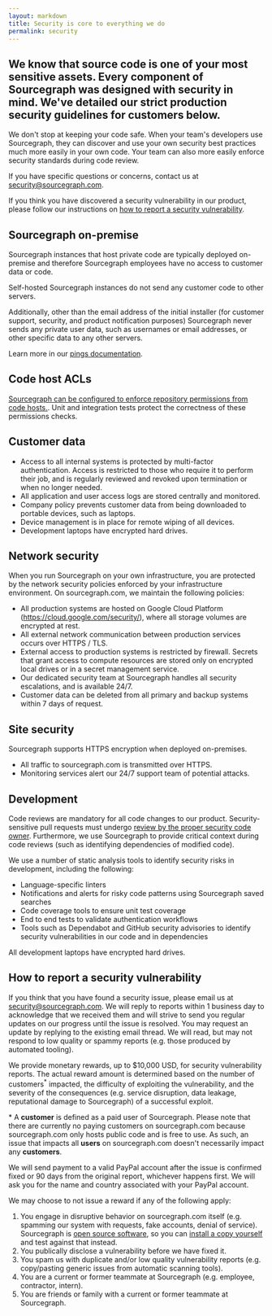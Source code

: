 ```yaml
---
layout: markdown
title: Security is core to everything we do
permalink: security
---
```


## We know that source code is one of your most sensitive assets. Every component of Sourcegraph was designed with security in mind. We&#39;ve detailed our strict production security guidelines for customers below.

We don&#39;t stop at keeping your code safe. When your team&#39;s developers use Sourcegraph, they can discover and use your own security best practices much more easily in your own code. Your team can also more easily enforce security standards during code review.

If you have specific questions or concerns, contact us at <a href="mailto:security@sourcegraph.com">security@sourcegraph.com</a>.

If you think you have discovered a security vulnerability in our product, please follow our instructions on [how to report a security vulnerability](#how-to-report-a-security-vulnerability).

## Sourcegraph on-premise

Sourcegraph instances that host private code are typically deployed on-premise and therefore Sourcegraph employees have no access to customer data or code.

Self-hosted Sourcegraph instances do not send any customer code to other servers.

Additionally, other than the email address of the initial installer (for customer support, security, and product notification purposes) Sourcegraph never sends any private user data, such as usernames or email addresses, or other specific data to any other servers.

Learn more in our [pings documentation](https://docs.sourcegraph.com/admin/pings).

## Code host ACLs 

[Sourcegraph can be configured to enforce repository permissions from code hosts.](https://docs.sourcegraph.com/admin/repo/permissions). Unit and integration tests protect the correctness of these permissions checks.

## Customer data

- Access to all internal systems is protected by multi-factor authentication. Access is restricted to those who require it to perform their job, and is regularly reviewed and revoked upon termination or when no longer needed.
- All application and user access logs are stored centrally and monitored.
- Company policy prevents customer data from being downloaded to portable devices, such as laptops.
- Device management is in place for remote wiping of all devices.
- Development laptops have encrypted hard drives.

## Network security

When you run Sourcegraph on your own infrastructure, you are protected by the network security policies enforced by your infrastructure environment. On sourcegraph.com, we maintain the following policies:

- All production systems are hosted on Google Cloud Platform (https://cloud.google.com/security/), where all storage volumes are encrypted at rest.
- All external network communication between production services occurs over HTTPS / TLS.
- External access to production systems is restricted by firewall. Secrets that grant access to
  compute resources are stored only on encrypted local drives or in a secret management service.
- Our dedicated security team at Sourcegraph handles all security escalations, and is available 24/7.
- Customer data can be deleted from all primary and backup systems within 7 days of request.

## Site security

Sourcegraph supports HTTPS encryption when deployed on-premises.

- All traffic to sourcegraph.com is transmitted over HTTPS.
- Monitoring services alert our 24/7 support team of potential attacks.

## Development

Code reviews are mandatory for all code changes to our product. Security-sensitive pull requests must undergo [review by the proper security code owner](code_reviews.md#security). Furthermore, we use Sourcegraph to provide critical context during code reviews (such as identifying dependencies of modified code).

We use a number of static analysis tools to identify security risks in development, including the following:
- Language-specific linters
- Notifications and alerts for risky code patterns using Sourcegraph saved searches
- Code coverage tools to ensure unit test coverage
- End to end tests to validate authentication workflows
- Tools such as Dependabot and GitHub security advisories to identify security vulnerabilities in our code and in dependencies

All development laptops have encrypted hard drives.

## How to report a security vulnerability

If you think that you have found a security issue, please email us at <a href="mailto:security@sourcegraph.com">security@sourcegraph.com</a>. We will reply to reports within 1 business day to acknowledge that we received them and will strive to send you regular updates on our progress until the issue is resolved. You may request an update by replying to the existing email thread. We will read, but may not respond to low quality or spammy reports (e.g. those produced by automated tooling).

We provide monetary rewards, up to $10,000 USD, for security vulnerability reports. The actual reward amount is determined based on the number of customers<sup>*</sup> impacted, the difficulty of exploiting the vulnerability, and the severity of the consequences (e.g. service disruption, data leakage, reputational damage to Sourcegraph) of a successful exploit.

\* A **customer** is defined as a paid user of Sourcegraph. Please note that there are currently no paying customers on sourcegraph.com because sourcegraph.com only hosts public code and is free to use. As such, an issue that impacts all **users** on sourcegraph.com doesn't necessarily impact any **customers**.

We will send payment to a valid PayPal account after the issue is confirmed fixed or 90 days from the original report, whichever happens first. We will ask you for the name and country associated with your PayPal account.

We may choose to not issue a reward if any of the following apply:

1. You engage in disruptive behavior on sourcegraph.com itself (e.g. spamming our system with requests, fake accounts, denial of service). Sourcegraph is [open source software](https://github.com/sourcegraph/sourcegraph), so you can [install a copy yourself](https://docs.sourcegraph.com/#quickstart-guide) and test against that instead.
1. You publically disclose a vulnerability before we have fixed it.
1. You spam us with duplicate and/or low quality vulnerability reports (e.g. copy/pasting generic issues from automatic scanning tools).
1. You are a current or former teammate at Sourcegraph (e.g. employee, contractor, intern).
1. You are friends or family with a current or former teammate at Sourcegraph.
